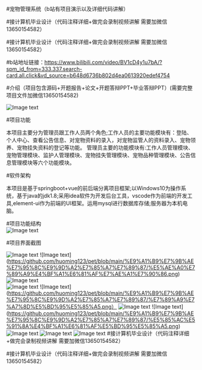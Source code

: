 #宠物管理系统（b站有项目演示以及详细代码讲解）  

#接计算机毕业设计（代码注释详细+做完会录制视频讲解  需要加微信13650154582）  

#接计算机毕业设计（代码注释详细+做完会录制视频讲解 需要加微信13650154582）   

#b站地址链接：https://www.bilibili.com/video/BV1cD4y1u7bA/?spm_id_from=333.337.search-card.all.click&vd_source=b648d6736b802d4ea0613920edef4754 

#介绍（项目包含源码+开题报告+论文+开题答辩PPT+毕业答辩PPT）(需要完整项目文件加微信13650154582)  

![Image text](https://github.com/huoming123/pet/blob/main/%E9%A1%B9%E7%9B%AE%E7%95%8C%E9%9D%A2%E7%85%A7%E7%89%87/%E9%A1%B9%E7%9B%AE%E6%96%87%E4%BB%B6.png)
 
#项目功能 
 
本项目主要分为管理员跟工作人员两个角色;工作人员的主要功能模块有：登陆、个人中心、查看公告信息、对宠物资料的录入，对宠物监管人的资料录入、宠物领养、宠物挂失资料的登记等功能。 管理员主要的功能模块有:工作人员管理模块、宠物管理模块、监护人管理模块、宠物挂失管理模块、宠物品种管理模块、公告信息管理模块等六个功能模块。  

#软件架构  

本项目是基于springboot+vue的前后端分离项目框架;以Windows10为操作系统，基于java的jdk1.8;采用idea软件为开发后台工具，vscode作为前端的开发工具,element-ui作为前端的UI框架。运用mysql进行数据库存储;服务器为本机电脑。  

#项目功能结构  
![Image text](https://github.com/huoming123/pet/blob/main/%E9%A1%B9%E7%9B%AE%E7%95%8C%E9%9D%A2%E7%85%A7%E7%89%87/%E7%99%BB%E5%BD%95%E9%A1%B5%E9%9D%A2.png)

#项目界面截图  

![Image text](https://github.com/huoming123/pet/blob/main/%E9%A1%B9%E7%9B%AE%E7%95%8C%E9%9D%A2%E7%85%A7%E7%89%87/%E7%99%BB%E5%BD%95%E9%A1%B5%E9%9D%A2.png)
 ![Image text] (https://github.com/huoming123/pet/blob/main/%E9%A1%B9%E7%9B%AE%E7%95%8C%E9%9D%A2%E7%85%A7%E7%89%87/%E5%AE%A0%E7%89%A9%E4%BF%A1%E6%81%AF%E7%AE%A1%E7%90%86.png)  
![Image text](https://github.com/huoming123/pet/blob/main/%E9%A1%B9%E7%9B%AE%E7%95%8C%E9%9D%A2%E7%85%A7%E7%89%87/%E5%AE%A0%E7%89%A9%E6%8C%82%E5%A4%B1%E7%99%BB%E8%AE%B0.png)   
  ![Image text](https://github.com/huoming123/pet/blob/main/%E9%A1%B9%E7%9B%AE%E7%95%8C%E9%9D%A2%E7%85%A7%E7%89%87/%E5%B7%A5%E4%BD%9C%E4%BA%BA%E5%91%98%E7%AE%A1%E7%90%86%E9%A1%B5%E9%9D%A2.png)
       ![Image text](https://github.com/huoming123/pet/blob/main/%E9%A1%B9%E7%9B%AE%E7%95%8C%E9%9D%A2%E7%85%A7%E7%89%87/%E7%89%A9%E7%A7%8D%E5%BD%95%E5%85%A5.png）
          ![Image text](https://github.com/huoming123/pet/blob/main/%E9%A1%B9%E7%9B%AE%E7%95%8C%E9%9D%A2%E7%85%A7%E7%89%87/%E5%93%81%E7%A7%8D%E5%BD%95%E5%85%A5.png)
            ![Image text] (https://github.com/huoming123/pet/blob/main/%E9%A1%B9%E7%9B%AE%E7%95%8C%E9%9D%A2%E7%85%A7%E7%89%87/%E5%85%AC%E5%91%8A%E4%BF%A1%E6%81%AF%E5%BD%95%E5%85%A5.png)
            ![Image text](https://github.com/huoming123/pet/blob/main/%E9%A1%B9%E7%9B%AE%E7%95%8C%E9%9D%A2%E7%85%A7%E7%89%87/%E7%9B%91%E6%8A%A4%E4%BA%BA%E5%B9%B4%E9%BE%84%E5%88%86%E5%B8%83%E5%9B%BE.png)
               ![Image text](https://github.com/huoming123/pet/blob/main/%E9%A1%B9%E7%9B%AE%E7%95%8C%E9%9D%A2%E7%85%A7%E7%89%87/%E5%AE%A0%E7%89%A9%E6%8C%82%E5%A4%B1%E5%88%86%E6%9E%90.png)
                ![Image text](https://github.com/huoming123/pet/blob/main/%E9%A1%B9%E7%9B%AE%E7%95%8C%E9%9D%A2%E7%85%A7%E7%89%87/%E5%AE%A0%E7%89%A9%E7%99%BB%E8%AE%B0%E5%88%86%E6%9E%90.png)
#接计算机毕业设计（代码注释详细+做完会录制视频讲解  需要加微信13650154582）  

#接计算机毕业设计（代码注释详细+做完会录制视频讲解 需要加微信13650154582）   
          
